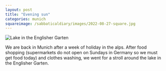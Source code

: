 ```yaml
---
layout: post
title: "Evening sun"
categories: munich
squareimage: /sabbaticaldiary/images/2022-08-27-square.jpg
---
```

<img src="/sabbaticaldiary/images/2022-08-27.jpg" alt="Lake in the Englisher Garten" class="center">

We are back in Munich after a week of holiday in the alps. After food shopping (supermarkets do not open on Sundays in Germany so we must get food today) and clothes washing, we went for a stroll around the lake in the Englisher Garten.